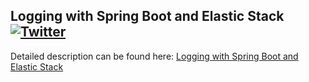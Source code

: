 ## Logging with Spring Boot and Elastic Stack  [![Twitter](https://img.shields.io/twitter/follow/piotr_minkowski.svg?style=social&logo=twitter&label=Follow%20Me)](https://twitter.com/piotr_minkowski)

Detailed description can be found here: [Logging with Spring Boot and Elastic Stack](https://piotrminkowski.wordpress.com/2019/05/07/logging-with-spring-boot-and-elastic-stack/)